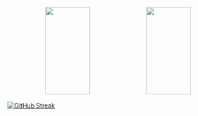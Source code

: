 <p align="center">
<img height="200rem" src="https://github-readme-stats.vercel.app/api?username=surajshende247&show_icons=true&&count_private=true&include_all_commits=true" width="45%"/>

<img height="200rem" src="https://github-readme-stats.vercel.app/api/top-langs/?username=surajshende247&layout=compact&hide=Jupyter%20NoteBook" width="45%" />


</p>



[![GitHub Streak](https://github-readme-streak-stats.herokuapp.com/?user=surajshende247)](https://git.io/streak-stats)



